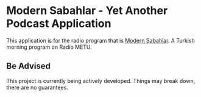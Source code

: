# Modern Sabahlar - Yet Another Podcast Application
This application is for the radio program that is [Modern Sabahlar](http://tr.wikipedia.org/wiki/Modern_Sabahlar). A Turkish morning program on Radio METU.

## Be Advised
This project is currently being actively developed. Things may break down, there are no guarantees.